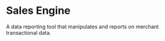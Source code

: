 Sales Engine
============

A data reporting tool that manipulates and reports on merchant transactional data.
